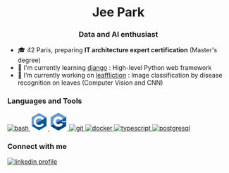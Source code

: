 <h1 align="center">Jee Park</h1>
<h3 align="center">Data and AI enthusiast</h3>

- 🎓 42 Paris, preparing **IT architecture expert certification** (Master's degree)
- 🌱 I'm currently learning [django](https://github.com/jhparkkkk/piscine_django) : High-level Python web framework 
- 🔭 I’m currently working on [leaffliction](https://github.com/jhparkkkk/Leaffliction) : Image classification by disease recognition on leaves (Computer Vision and CNN)

<h3 align="left">Languages and Tools</h3>
<p align="left">
  <a href="https://www.gnu.org/software/bash/" target="_blank" rel="noreferrer">
    <img src="https://www.vectorlogo.zone/logos/python/python-icon.svg" alt="bash" width="40" height="40"/>
  </a> 
  <a href="https://www.cprogramming.com/" target="_blank" rel="noreferrer"> 
    <img src="https://raw.githubusercontent.com/devicons/devicon/master/icons/c/c-original.svg" alt="c" width="40" height="40"/> 
  </a> 
  <a href="https://www.w3schools.com/cpp/" target="_blank" rel="noreferrer"> 
    <img src="https://raw.githubusercontent.com/devicons/devicon/master/icons/cplusplus/cplusplus-original.svg" alt="cplusplus" width="40" height="40"/> 
  </a> 
  <a href="https://git-scm.com/" target="_blank" rel="noreferrer"> 
    <img src="https://www.vectorlogo.zone/logos/git-scm/git-scm-icon.svg" alt="git" width="40" height="40"/> 
  </a>
  <a href="https://www.docker.com/" target="_blank" rel="noreferrer">
    <img src="https://www.vectorlogo.zone/logos/docker/docker-icon.svg" alt="docker" width="40" height="40" />
  </a>
  <a href="https://www.docker.com/" target="_blank" rel="noreferrer">
    <img src="https://www.vectorlogo.zone/logos/typescriptlang/typescriptlang-icon.svg" alt="typescript" width="40" height="40" />
  </a>
  <a href="https://www.postgresql.org/" target="_blank" rel="noreferrer">
    <img src="https://www.vectorlogo.zone/logos/postgresql/postgresql-icon.svg" alt="postgresql" width="40" height="40">
  </a>

<h3 align="left">Connect with me</h3>
<a href="https://www.linkedin.com/in/jee-park-aa6101139/" target="_blank" rel="noreferrer">
  <img src="https://www.vectorlogo.zone/logos/linkedin/linkedin-icon.svg" alt="linkedin profile" width="40" height="40">
</a>

 

